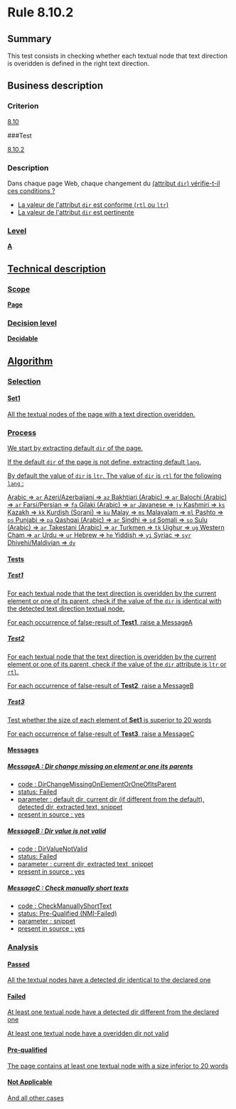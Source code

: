 # Rule 8.10.2

## Summary

This test consists in checking whether each textual node that text direction is overidden is defined in the right text direction.

## Business description

### Criterion

[8.10](http://references.modernisation.gouv.fr/rgaa/criteres.html#crit-8-10)

###Test

[8.10.2](http://references.modernisation.gouv.fr/rgaa/criteres.html#test-8-10-2)

### Description

Dans chaque page Web, chaque changement du <a href="http://references.modernisation.gouv.fr/rgaa/glossaire.html#sens-de-lecture"> (attribut `dir`) vérifie-t-il ces conditions ? 
 
 *  La valeur de l'attribut `dir` est conforme (`rtl` ou `ltr`) 
 *  La valeur de l'attribut `dir` est pertinente 

### Level

**A**

## Technical description

### Scope

**Page**

### Decision level

**Decidable**

## Algorithm

### Selection

#### Set1

All the textual nodes of the page with a text direction overidden.

### Process

We start by extracting default `dir` of the page. 

If the default `dir` of the page is not define, extracting default `lang`. 

By default the value of `dir` is `ltr`. The value of `dir` is `rtl` for the following `lang` :

Arabic => `ar`
Azeri/Azerbaijani => `az`
Bakhtiari (Arabic) => `ar`
Balochi (Arabic) => `ar`
Farsi/Persian => `fa`
Gilaki (Arabic) => `ar`
Javanese => `jv`
Kashmiri => `ks`
Kazakh => `kk`
Kurdish (Sorani) => `ku`
Malay => `ms`
Malayalam => `ml`
Pashto => `ps`
Punjabi => `pa`
Qashqai (Arabic) => `ar`
Sindhi => `sd`
Somali => `so`
Sulu (Arabic) => `ar`
Takestani (Arabic) => `ar`
Turkmen => `tk`
Uighur => `ug`
Western Cham => `ar`
Urdu => `ur`
Hebrew => `he`
Yiddish => `yi`
Syriac => `syr`
Dhivehi/Maldivian => `dv`

#### Tests

##### Test1

For each textual node that the text direction is overidden by the current element or one of its parent, check if the value of the `dir` is identical with the detected text direction textual node.

For each occurrence of false-result of **Test1**, raise a MessageA

##### Test2

For each textual node that the text direction is overidden by the current element or one of its parent, check if the value of the `dir` attribute is `ltr` or `rtl`.

For each occurrence of false-result of **Test2**, raise a MessageB

##### Test3

Test whether the size of each element of **Set1** is superior to 20 words

For each occurrence of false-result of **Test3**, raise a MessageC

#### Messages

##### MessageA : Dir change missing on element or one its parents

-   code : DirChangeMissingOnElementOrOneOfItsParent
-   status: Failed
-   parameter : default dir, current dir (if different from the default), detected dir, extracted text, snippet
-   present in source : yes

##### MessageB : Dir value is not valid

-   code : DirValueNotValid
-   status: Failed
-   parameter : current dir, extracted text, snippet
-   present in source : yes

##### MessageC : Check manually short texts

-   code : CheckManuallyShortText
-   status: Pre-Qualified (NMI-Failed)
-   parameter : snippet
-   present in source : yes

### Analysis

#### Passed 

All the textual nodes have a detected dir identical to the declared one

#### Failed

At least one textual node have a detected dir different from the declared one

At least one textual node have a overidden dir not valid

#### Pre-qualified

The page contains at least one textual node with a size inferior to 20 words

#### Not Applicable

And all other cases

